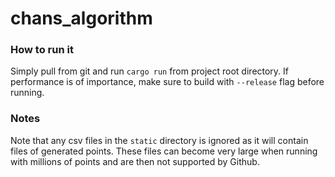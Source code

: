 # chans_algorithm

### How to run it
Simply pull from git and run `cargo run` from project root directory. If performance is of importance, make sure to build with  `--release` flag before running.

### Notes
Note that any csv files in the `static` directory is ignored as it will contain files of generated points. These files can become very large when running with millions of points and are then not supported by Github.

